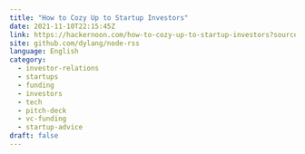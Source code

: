 ```yaml
---
title: "How to Cozy Up to Startup Investors"
date: 2021-11-10T22:15:45Z
link: https://hackernoon.com/how-to-cozy-up-to-startup-investors?source=rss&utm_medium=RSS&utm_source=news.12bit.vn
site: github.com/dylang/node-rss
language: English
category:
  - investor-relations
  - startups
  - funding
  - investors
  - tech
  - pitch-deck
  - vc-funding
  - startup-advice
draft: false
---
```

